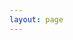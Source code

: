 ```yaml
---
layout: page
---
```


<script lang="ts" setup>
import { data } from "./team.data";
import {
  VPTeamPage,
  VPTeamPageTitle,
  VPTeamMembers,
  VPTeamPageSection
} from 'vitepress/theme';

const sortByContributions = (a, b) =>   b.contributions - a.contributions;
const sortByOverride = (a, b) => overrides.findIndex(o => o.login === a.login) - overrides.findIndex(o => o.login === b.login);

// https://vitepress.dev/reference/default-theme-team-page#show-team-members-in-a-page
// Add your full name here, if you want it to be shown
const overrides = [
  {
    login: "mj-hof",
    name: 'Martin Hofmann',
    core: true,
    title: 'Product Owner',
    org: "Schwarz IT",
    orgLink: "https://it.schwarz/"
  },
  {
    login: "jannick-ux",
    name: 'Jannick Keller',
    core: true,
    title: 'Design Lead',
    org: "Schwarz IT",
    orgLink: "https://it.schwarz/",
  },
  {
    login: "Guergchen",
    name: 'Nadine Baranzew',
    core: true,
    title: 'Designer',
    org: "Schwarz IT",
    orgLink: "https://it.schwarz/",
  },
  {
    login: "flubnau",
    name: 'Florian Lubnau',
    core: true,
    title: 'Designer',
    org: "Schwarz IT",
    orgLink: "https://it.schwarz/",
  },
  {
    login: "JoCa96",
    name: 'Jonathan Leo Carle',
    core: true,
    title: 'Engineering Lead',
    org: "Schwarz IT",
    orgLink: "https://it.schwarz/",
  },
  {
    login: "BoppLi",
    name: 'Linda Bopp',
    core: false,
    org: "Schwarz IT",
    orgLink: "https://it.schwarz/",
    desc: "Former Core Member 🫡",
  },
  {
    login: "larsrickert",
    name: 'Lars Rickert',
    core: true,
    title: 'Engineer',
    org: "Schwarz IT",
    orgLink: "https://it.schwarz/",
  },
  {
    login: "MajaZarkova",
    name: 'Maja Zarkova',
    core: true,
    title: 'Engineer',
    org: "Schwarz IT",
    orgLink: "https://it.schwarz/",
  },
    {
    login: "ChristianBusshoff",
    name: 'Christian Bußhoff',
    core: true,
    title: 'Engineer',
    org: "Schwarz IT",
    orgLink: "https://it.schwarz/",
  },
  {
    login: "rhoggs-bot-test-account",
    type: "Bot",
  },
  {
    login: "oemueller",
    name: "Oliver Müller",
    org: "Schwarz IT",
    orgLink: "https://it.schwarz/",
  },
  {
    login: "markbrockhoff",
    name: "Mark Brockhoff",
    org: "Schwarz IT",
    orgLink: "https://it.schwarz/",
  }
];

const mapped = data.contributors.map((c) => ({
  ...c,
  avatar: c.avatar_url,
  name: c.login,
  links: [
    { icon: 'github', link: c.html_url },
  ],
  ...overrides.find(n => c.login === n.login)
}));

// add overrides if they do not exist in the contributors
overrides.forEach(override => {
  if (!mapped.find(contributor => contributor.login === override.login)) {
    mapped.push({ avatar: `https://github.com/${override.login}.png`, ...override});
  }
})

const coreMembers = mapped.filter(m => m.core).sort(sortByOverride);
const bots = mapped.filter(m => m.type === "Bot").sort(sortByContributions);
const contributors = mapped.filter(m => !bots.includes(m) && !coreMembers.includes(m)).sort(sortByContributions);
</script>

<main>
  <VPTeamPage style="margin-top: 0;">
    <VPTeamPageTitle>
      <template #title>Meet the team 👋</template>
      <template #lead>
        onyx is maintained by a dedicated team at <a href="https://it.schwarz">Schwarz IT</a>. Below you will find the core members of our team.
        <br><br>
        Are you looking for a bug report or feature request?
        <br><br>
        Then please use our <a href="https://github.com/SchwarzIT/onyx/issues">GitHub issues</a>.
        For general Q&A, announcements and polls feel free to visit our community space via <a href="https://github.com/SchwarzIT/onyx/discussions/categories/q-a">GitHub discussions</a>.
      </template>
    </VPTeamPageTitle>
    <VPTeamMembers size="medium" :members="coreMembers" />
    <VPTeamPageSection>
      <template #title>Thank you to all contributors 🙏</template>
      <template #members>
        <VPTeamMembers size="small" :members="contributors" />
      </template>
    </VPTeamPageSection>
    <VPTeamPageSection>
      <template #title>Our hardworking bots 🤖</template>
      <template #members>
        <VPTeamMembers size="small" :members="bots" />
      </template>
    </VPTeamPageSection>
  </VPTeamPage>
</main>
